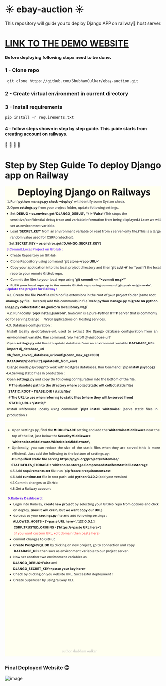 # ☀ ebay-auction ☀
This repository will guide you to deploy Django APP on railway🚈  host server.

# [LINK TO THE DEMO WEBSITE](https://ebayauction.up.railway.app/)

#### Before deploying following steps need to be done. 

### 1 - Clone repo
```
 git clone https://github.com/ShubhamOulkar/ebay-auction.git
```
### 2 - Create virtual environment in current directory
### 3 - Install requirements
```
pip install -r requirements.txt
```

#### 4 - follow steps shown in step by step guide. This guide starts from creating account on railways.
🚈 🚈 🚈 🚈 
# Step by Step Guide To deploy Django app on Railway
![](https://github.com/ShubhamOulkar/ebay-auction/blob/main/auctions/static/favicon_io/1.png)
![](https://github.com/ShubhamOulkar/ebay-auction/blob/main/auctions/static/favicon_io/2.png)

### Final Deployed Website 😊 
![image](https://github.com/ShubhamOulkar/ebay-auction/assets/91728992/b0105cd9-3963-4829-9b7c-6c0d51b7466d)
